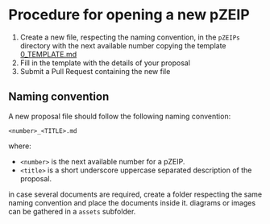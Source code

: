 # Procedure for opening a new pZEIP

1. Create a new file, respecting the naming convention, in the `pZEIPs` directory with the next available number  copying the template [0_TEMPLATE.md](./0_TEMPLATE_.md)
2. Fill in the template with the details of your proposal
3. Submit a Pull Request containing the new file


## Naming convention

A new proposal file should follow the following naming convention:

`<number>_<TITLE>.md`

where:
- `<number>` is the next available number for a pZEIP.
- `<title>` is a short underscore uppercase separated description of the proposal.

in case several documents are required, create a folder respecting the same naming convention and place the documents inside it.
diagrams or images can be gathered in a `assets` subfolder.
